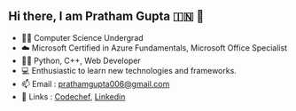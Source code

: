 ## Hi there, I am Pratham Gupta :india:	 👋 

<!--
**PrathamGupta06/PrathamGupta06** is a ✨ _special_ ✨ repository because its `README.md` (this file) appears on your GitHub profile.

Here are some ideas to get you started:


-->
- 🧑‍🎓 Computer Science Undergrad
- ☁️ Microsoft Certified in Azure Fundamentals, Microsoft Office Specialist
- 👨‍💻 Python, C++, Web Developer
- 💻 Enthusiastic to learn new technologies and frameworks.
- 📫 Email : prathamgupta006@gmail.com  
- 🔗 Links : [Codechef](https://www.codechef.com/users/prathamgupta_6), [Linkedin](https://www.linkedin.com/in/pratham-gupta-50692a21b)

<!-- - ⚒️ Currently working on [CBSE Results Analyzer](https://github.com/PrathamGupta06/cbse-results-analyzer) -->
<!-- - 👨‍🏫 Creating a [Python Course](https://www.youtube.com/watch?v=onDUZV80SLg&list=PLQLg0LH_bIIENmmR2YtrqV1ELTxU5GbiX) on YouTube  -->
